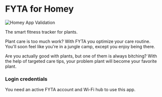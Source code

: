 # FYTA for Homey

![Homey App Validation](https://github.com/edwinvdpol/homey-fyta/actions/workflows/validate.yml/badge.svg)

The smart fitness tracker for plants.

Plant care is too much work? With FYTA you optimize your care routine. You'll soon feel like you're in a jungle camp, except you enjoy being there.

Are you actually good with plants, but one of them is always bitching? With the help of targeted care tips, your problem plant will become your favorite plant.

### Login credentials

You need an active FYTA account and Wi-Fi hub to use this app.
